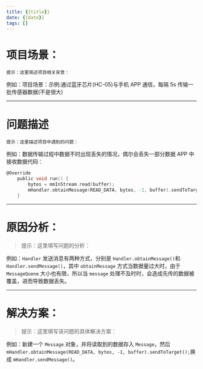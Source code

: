 ```yaml
---
title: {{title}}
date: {{date}}
tags: []
---
```

# 项目场景：
`提示：这里简述项目相关背景：`

例如：项目场景：示例:通过蓝牙芯片(HC-05)与手机 APP 通信，每隔 5s 传输一批传感器数据(不是很大)

---

# 问题描述
`提示：这里描述项目中遇到的问题：`

例如：数据传输过程中数据不时出现丢失的情况，偶尔会丢失一部分数据
APP 中接收数据代码：

```c
@Override
	public void run() {
		bytes = mmInStream.read(buffer);
		mHandler.obtainMessage(READ_DATA, bytes, -1, buffer).sendToTarget();
	}
```

---

# 原因分析：
> 提示：这里填写问题的分析：

例如：`Handler` 发送消息有两种方式，分别是 `Handler.obtainMessage()`和 `Handler.sendMessage()`，其中 `obtainMessage` 方式当数据量过大时，由于 `MessageQuene` 大小也有限，所以当 `message` 处理不及时时，会造成先传的数据被覆盖，进而导致数据丢失。

---

# 解决方案：
>提示：这里填写该问题的具体解决方案：

例如：新建一个 `Message` 对象，并将读取到的数据存入 `Message`，然后 `mHandler.obtainMessage(READ_DATA, bytes, -1, buffer).sendToTarget();`换成 `mHandler.sendMessage()`。


